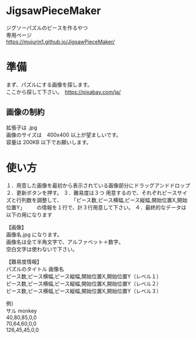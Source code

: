 # JigsawPieceMaker
ジグソーパズルのピースを作るやつ  
専用ページ  
https://mujurin1.github.io/JigsawPieceMaker/

# 準備
まず、パズルにする画像を探します。  
ここから探して下さい。　https://pixabay.com/ja/

## 画像の制約
拡張子は .jpg  
画像のサイズは　400x400 以上が望ましいです。  
容量は 200KB 以下でお願いします。  


# 使い方
１．用意した画像を最初から表示されている画像部分にドラッグアンドドロップ  
２．更新ボタンを押す。
３．難易度は３つ 用意するので、それぞれピースサイズと行列数を調整して、
　　「ピース数,ピース横幅,ピース縦幅,開始位置X,開始位置Y」
　　の情報を１行で、計３行用意して下さい。
４．最終的なデータは以下の用になります

【画像】  
画像名.jpg  になります。  
画像名は全て半角文字で、アルファベット＋数字。  
空白文字は使わないで下さい。

【難易度情報】  
パズルのタイトル 画像名  
ピース数,ピース横幅,ピース縦幅,開始位置X,開始位置Y（レベル１）  
ピース数,ピース横幅,ピース縦幅,開始位置X,開始位置Y（レベル２）  
ピース数,ピース横幅,ピース縦幅,開始位置X,開始位置Y（レベル３）

例）  
サル monkey  
40,80,85,0,0  
70,64,60,0,0  
126,45,45,0,0

